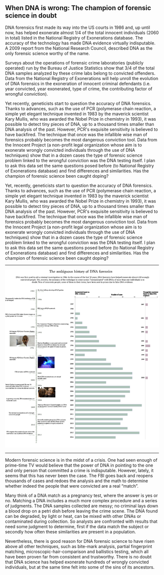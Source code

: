 
## When DNA is wrong: The champion of forensic science in doubt

DNA forensics first made its way into the US courts in 1986 and, up until now, has helped exonerate almost 1/4 of the total innocent individuals (2060 in total) listed in the National Registry of Exonerations database. The accuracy of the technology has made DNA evidence virtually indisputable. A 2009 report from the National Research Council, described DNA as the only forensic science worthy of the name.

Surveys about the operations of forensic crime laboratories (publicly operated) run by the Bureau of Justice Statistics show that 3/4 of the total DNA samples analyzed by these crime labs belong to convicted offenders. Data from the National Registry of Exonerations will help unroll the evolution of DNA forensics in the exoneration of innocent criminal defendants (i.e. year convicted, year exonerated, type of crime, the contributing factor of wrongful conviction).

Yet recently, geneticists start to question the accuracy of DNA forensics. Thanks to advances, such as the use of PCR (polymerase chain reaction, a simple yet elegant technique invented in 1983 by the maverick scientist Kary Mullis, who was awarded the Nobel Prize in chemistry in 1993), it was possible to detect tiny pieces of DNA, up to a thousand times smaller than DNA analysis of the past. However, PCR's exquisite sensitivity is believed to have backfired. The technique that once was the infallible wise man of forensics probably becomes the most dangerous conviction tool.
Data from the Innocent Project (a non-profit legal organization whose aim is to exonerate wrongly convicted individuals through the use of DNA techniques) show that in a dozen cases the type of forensic science problem linked to the wrongful conviction was the DNA testing itself. I plan to ask this data set the same questions posed before (to National Registry of Exonerations database) and find differences and similarities. Has the champion of forensic science been caught doping?

Yet, recently, geneticists start to question the accuracy of DNA forensics. Thanks to advances, such as the use of PCR (polymerase chain reaction, a simple yet elegant technique invented in 1983 by the maverick scientist Kary Mullis, who was awarded the Nobel Prize in chemistry in 1993), it was possible to detect tiny pieces of DNA, up to a thousand times smaller than DNA analysis of the past. However, PCR's exquisite sensitivity is believed to have backfired. The technique that once was the infallible wise man of forensics probably becomes the most dangerous conviction tool.
Data from the Innocent Project (a non-profit legal organization whose aim is to exonerate wrongly convicted individuals through the use of DNA techniques) show that in a dozen cases the type of forensic science problem linked to the wrongful conviction was the DNA testing itself. I plan to ask this data set the same questions posed before (to National Registry of Exonerations database) and find differences and similarities. Has the champion of forensic science been caught doping?




---


![](Updata_graph_3.png)

---





Modern forensic science is in the midst of a crisis. One had seen enough of prime-time TV would believe that the power of DNA in pointing to the one and only person that committed a crime is indisputable. However, lately, it seems that this has never been the case. The FBI goes back and reopens thousands of cases and redoes the analysis and the math to determine whether indeed the people that were convicted are a real “match”.

Many think of a DNA match as a pregnancy test, where the answer is yes or no. Matching a DNA includes a much more complex procedure and a series of judgments. The DNA samples collected are messy; no criminal lays down a blood drop on a petri dish before leaving the crime scene. The DNA found can be degraded, by light or heat, can be mixed with other DNAs or contaminated during collection. So analysts are confronted with results that need some judgment to determine, first if the data match the subject or secondly how often these similarities are present in a population.

Nevertheless, there is good reason for DNA forensic science to have risen above all other techniques, such as bite-mark analysis, partial fingerprint matching, microscopic-hair-comparison and ballistics testing, which all have been proven far from consistent and trustworthy. There is no doubt that DNA science has helped exonerate hundreds of wrongly convicted individuals, but at the same time felt into some of the sins of its ancestors.